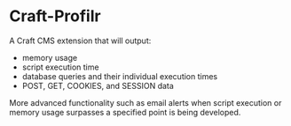 Craft-Profilr
=============

A Craft CMS extension that will output:

+ memory usage
+ script execution time
+ database queries and their individual execution times
+ POST, GET, COOKIES, and SESSION data

More advanced functionality such as email alerts when script execution or memory usage surpasses a specified point is being developed.